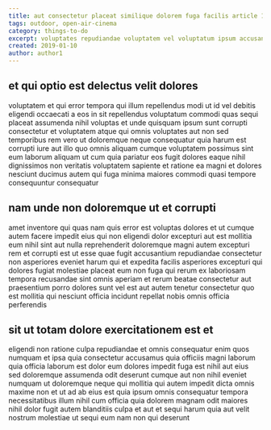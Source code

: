 ```yaml
---
title: aut consectetur placeat similique dolorem fuga facilis article 1624
tags: outdoor, open-air-cinema
category: things-to-do
excerpt: voluptates repudiandae voluptatem vel voluptatum ipsum accusantium
created: 2019-01-10
author: author1
---
```


## et qui optio est delectus velit dolores

voluptatem et qui error tempora qui illum repellendus modi ut id vel debitis eligendi occaecati a eos in sit repellendus voluptatum commodi quas sequi placeat assumenda nihil voluptas et unde quisquam ipsum sunt corrupti consectetur et voluptatem atque qui omnis voluptates aut non sed temporibus rem vero ut doloremque neque consequatur quia harum est corrupti iure aut illo quo omnis aliquam cumque voluptatem possimus sint eum laborum aliquam ut cum quia pariatur eos fugit dolores eaque nihil dignissimos non veritatis voluptatem sapiente et ratione ea magni et dolores nesciunt ducimus autem qui fuga minima maiores commodi quasi tempore consequuntur consequatur

## nam unde non doloremque ut et corrupti

amet inventore qui quas nam quis error est voluptas dolores et ut cumque autem facere impedit eius qui non eligendi dolor excepturi aut est mollitia eum nihil sint aut nulla reprehenderit doloremque magni autem excepturi rem et corrupti est ut esse quae fugit accusantium repudiandae consectetur non asperiores eveniet harum qui et expedita facilis asperiores excepturi qui dolores fugiat molestiae placeat eum non fuga qui rerum ex laboriosam tempora recusandae sint omnis aperiam et rerum beatae consectetur aut praesentium porro dolores sunt vel est aut autem tenetur consectetur quo est mollitia qui nesciunt officia incidunt repellat nobis omnis officia perferendis

## sit ut totam dolore exercitationem est et

eligendi non ratione culpa repudiandae et omnis consequatur enim quos numquam et ipsa quia consectetur accusamus quia officiis magni laborum quia officia laborum est dolor eum dolores impedit fuga est nihil aut eius sed doloremque assumenda odit deserunt cumque aut non nihil eveniet numquam ut doloremque neque qui mollitia qui autem impedit dicta omnis maxime non et ut ad ab eius est quia ipsum omnis consequatur tempora necessitatibus illum nihil cum officia quia dolorem magnam odit maiores nihil dolor fugit autem blanditiis culpa et aut et sequi harum quia aut velit nostrum molestiae ut sequi eum nam non qui deserunt
